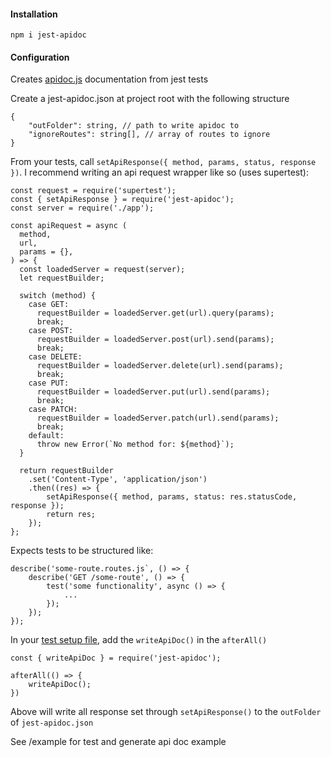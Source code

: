 #### Installation

`npm i jest-apidoc`

#### Configuration

Creates [apidoc.js](https://apidocjs.com/) documentation from jest tests

Create a jest-apidoc.json at project root with the following structure

```
{
    "outFolder": string, // path to write apidoc to
    "ignoreRoutes": string[], // array of routes to ignore
}
```

From your tests, call `setApiResponse({ method, params, status, response })`. I recommend writing an api request wrapper like so (uses supertest):

```
const request = require('supertest');
const { setApiResponse } = require('jest-apidoc');
const server = require('./app');

const apiRequest = async (
  method,
  url,
  params = {},
) => {
  const loadedServer = request(server);
  let requestBuilder;

  switch (method) {
    case GET:
      requestBuilder = loadedServer.get(url).query(params);
      break;
    case POST:
      requestBuilder = loadedServer.post(url).send(params);
      break;
    case DELETE:
      requestBuilder = loadedServer.delete(url).send(params);
      break;
    case PUT:
      requestBuilder = loadedServer.put(url).send(params);
      break;
    case PATCH:
      requestBuilder = loadedServer.patch(url).send(params);
      break;
    default:
      throw new Error(`No method for: ${method}`);
  }

  return requestBuilder
    .set('Content-Type', 'application/json')
    .then((res) => {
        setApiResponse({ method, params, status: res.statusCode, response });
        return res;
    });
};
```

Expects tests to be structured like:

```
describe('some-route.routes.js`, () => {
    describe('GET /some-route', () => {
        test('some functionality', async () => {
            ...
        });
    });
});
```

In your [test setup file](https://jestjs.io/docs/en/configuration#setupfilesafterenv-array), add the `writeApiDoc()` in the `afterAll()`

```
const { writeApiDoc } = require('jest-apidoc');

afterAll(() => {
    writeApiDoc();
})
```

Above will write all response set through `setApiResponse()` to the `outFolder` of `jest-apidoc.json`

See /example for test and generate api doc example
